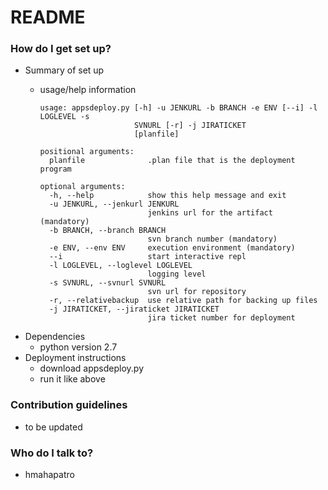 # README #

### How do I get set up? ###

* Summary of set up
  * usage/help information
  
        usage: appsdeploy.py [-h] -u JENKURL -b BRANCH -e ENV [--i] -l LOGLEVEL -s
                             SVNURL [-r] -j JIRATICKET
                             [planfile]

        positional arguments:
          planfile              .plan file that is the deployment program

        optional arguments:
          -h, --help            show this help message and exit
          -u JENKURL, --jenkurl JENKURL
                                jenkins url for the artifact (mandatory)
          -b BRANCH, --branch BRANCH
                                svn branch number (mandatory)
          -e ENV, --env ENV     execution environment (mandatory)
          --i                   start interactive repl
          -l LOGLEVEL, --loglevel LOGLEVEL
                                logging level
          -s SVNURL, --svnurl SVNURL
                                svn url for repository
          -r, --relativebackup  use relative path for backing up files
          -j JIRATICKET, --jiraticket JIRATICKET
                                jira ticket number for deployment


* Dependencies
  * python version 2.7
* Deployment instructions
  * download appsdeploy.py
  * run it like above

### Contribution guidelines ###

* to be updated

### Who do I talk to? ###

* hmahapatro

